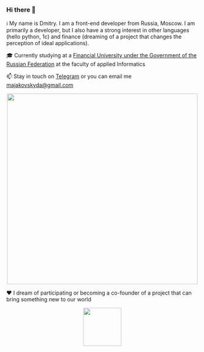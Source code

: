 ### Hi there 👋
ℹ️ My name is Dmitry. I am a front-end developer from Russia, Moscow. I am primarily a developer, but I also have a strong interest in other languages ​​(hello python, 1c) and finance (dreaming of a project that changes the perception of ideal applications).

🎓 Currently studying at a [Financial University under the Government of the Russian Federation](https://en.fa.ru/) at the faculty of applied Informatics

📫 Stay in touch on [Telegram](https://sun9-79.userapi.com/impg/7eOc6LnB8CSe2Y6UsM--EUzlhvogKfofPmBF5w/-6gPMwHOV-w.jpg?size=998x2160&quality=95&sign=1d7087afd30c7b7e6f37c16b4a49f4a7&type=album)  or you can email me majakovskyda@gmail.com

<div id="header" align="center">
  <img src="https://media.giphy.com/media/qgQUggAC3Pfv687qPC/giphy.gif" width="500"/>
</div>

❤️ I dream of participating or becoming a co-founder of a project that can bring something new to our world

<div id="header" align="center">
  <img src="https://media.giphy.com/media/M9gbBd9nbDrOTu1Mqx/giphy.gif" width="100"/>
</div>
